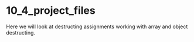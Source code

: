 # 10_4_project_files

Here we will look at destructing assignments working with array and object destructing.
